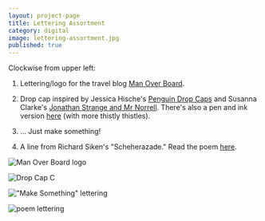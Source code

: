 ```yaml
---
layout: project-page
title: Lettering Assortment
category: digital
image: lettering-assortment.jpg
published: true
---
```

Clockwise from upper left: 

1. Lettering/logo for the travel blog [Man Over Board](http://manoboard.com/). 

2. Drop cap inspired by Jessica Hische's [Penguin Drop Caps](http://www.penguin.com/static/pages/classics/penguindropcaps.php) and Susanna Clarke's [Jonathan Strange and Mr Norrell](http://en.wikipedia.org/wiki/Jonathan_Strange_%26_Mr_Norrell).
There's also a pen and ink version [here]({{site.url}}/drawn/2015/01/01/dropcaps/) (with more thistly thistles).  

3. ... Just make something!

4. A line from Richard Siken's "Scheherazade."
Read the poem [here](http://yupnet.org/siken/2008/03/21/scheherazade/).

![Man Over Board logo]({{site.url}}/images/digital/mob-logo.jpg)

![Drop Cap C]({{site.url}}/images/digital/strange_norrell.jpg)

!["Make Something" lettering]({{site.url}}/images/digital/make-something.jpg)

![poem lettering]({{site.url}}/images/digital/poem-line-pink.jpg)
